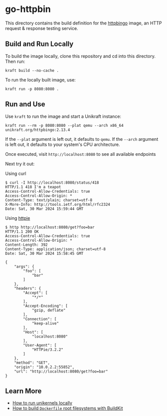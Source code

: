 # go-httpbin

This directory contains the build definition for the [httpbingo](https://httpbingo.org/) image, an HTTP request & response testing service.

## Build and Run Locally

To build the image locally, clone this repository and cd into this directory. Then run:

```console
kraft build --no-cache .
```

To run the locally built image, use:

```console
kraft run -p 8080:8080 .
```

## Run and Use

Use `kraft` to run the image and start a Unikraft instance:

```console
kraft run --rm -p 8080:8080 --plat qemu --arch x86_64 unikraft.org/httpbingo:2.13.4
```

If the `--plat` argument is left out, it defaults to `qemu`.
If the `--arch` argument is left out, it defaults to your system's CPU architecture.

Once executed, visit `http://localhost:8080` to see all available endpoints

Next try it out:

Using curl

```console
$ curl -I http://localhost:8080/status/418
HTTP/1.1 418 I'm a teapot
Access-Control-Allow-Credentials: true
Access-Control-Allow-Origin: *
Content-Type: text/plain; charset=utf-8
X-More-Info: http://tools.ietf.org/html/rfc2324
Date: Sat, 30 Mar 2024 15:59:44 GMT
```

Using [httpie](https://github.com/httpie/cli)

```console
$ http http://localhost:8080/get?foo=bar
HTTP/1.1 200 OK
Access-Control-Allow-Credentials: true
Access-Control-Allow-Origin: *
Content-Length: 392
Content-Type: application/json; charset=utf-8
Date: Sat, 30 Mar 2024 15:58:45 GMT

{
    "args": {
        "foo": [
            "bar"
        ]
    },
    "headers": {
        "Accept": [
            "*/*"
        ],
        "Accept-Encoding": [
            "gzip, deflate"
        ],
        "Connection": [
            "keep-alive"
        ],
        "Host": [
            "localhost:8080"
        ],
        "User-Agent": [
            "HTTPie/3.2.2"
        ]
    },
    "method": "GET",
    "origin": "10.0.2.2:55852",
    "url": "http://localhost:8080/get?foo=bar"
}
```

## Learn More

- [How to run unikernels locally](https://unikraft.org/docs/cli/running)
- [How to build `Dockerfile` root filesystems with BuildKit](https://unikraft.org/guides/building-dockerfile-images-with-buildkit)

